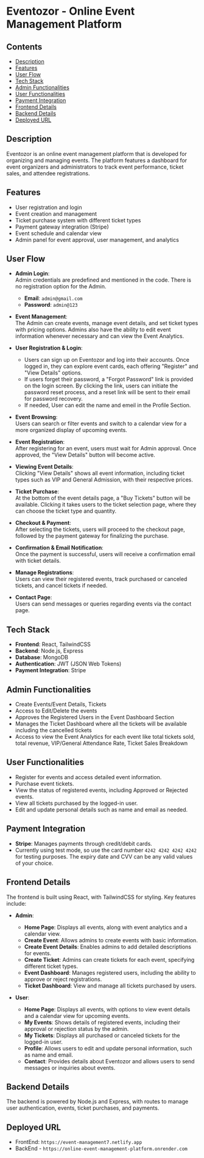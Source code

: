 # Eventozor - Online Event Management Platform

## Contents
- [Description](#description)
- [Features](#features)
- [User Flow](#user-flow)
- [Tech Stack](#tech-stack)
- [Admin Functionalities](#admin-functionalities)
- [User Functionalities](#user-functionalities)
- [Payment Integration](#payment-integration)
- [Frontend Details](#frontend-details)
- [Backend Details](#backend-details)
- [Deployed URL](#deployed-url)

## Description
Eventozor is an online event management platform that is developed for organizing and managing events. The platform features a dashboard for event organizers and administrators to track event performance, ticket sales, and attendee registrations.

## Features
- User registration and login
- Event creation and management
- Ticket purchase system with different ticket types
- Payment gateway integration (Stripe)
- Event schedule and calendar view
- Admin panel for event approval, user management, and analytics

## User Flow

- **Admin Login**:  
  Admin credentials are predefined and mentioned in the code. There is no registration option for the Admin.  
  - **Email**: `admin@gmail.com`  
  - **Password**: `admin@123`

- **Event Management**:  
  The Admin can create events, manage event details, and set ticket types with pricing options. Admins also have the ability to edit event information whenever necessary and can view the Event Analytics.

- **User Registration & Login**:  
    - Users can sign up on Eventozor and log into their accounts. Once logged in, they can explore event cards, each offering "Register" and "View Details" options.
    - If users forget their password, a "Forgot Password" link is provided on the login screen. By clicking the link, users can initiate the password reset process, and a reset link will be sent to their email for password recovery.
    - If needed, User can edit the name and emeil in the Profile Section.

- **Event Browsing**:  
  Users can search or filter events and switch to a calendar view for a more organized display of upcoming events.

- **Event Registration**:  
  After registering for an event, users must wait for Admin approval. Once approved, the "View Details" button will become active.

- **Viewing Event Details**:  
  Clicking "View Details" shows all event information, including ticket types such as VIP and General Admission, with their respective prices.

- **Ticket Purchase**:  
  At the bottom of the event details page, a "Buy Tickets" button will be available. Clicking it takes users to the ticket selection page, where they can choose the ticket type and quantity.

- **Checkout & Payment**:  
  After selecting the tickets, users will proceed to the checkout page, followed by the payment gateway for finalizing the purchase.

- **Confirmation & Email Notification**:  
  Once the payment is successful, users will receive a confirmation email with ticket details.

- **Manage Registrations**:  
  Users can view their registered events, track purchased or canceled tickets, and cancel tickets if needed.

- **Contact Page**:  
  Users can send messages or queries regarding events via the contact page.

## Tech Stack
- **Frontend**: React, TailwindCSS
- **Backend**: Node.js, Express
- **Database**: MongoDB
- **Authentication**: JWT (JSON Web Tokens)
- **Payment Integration**: Stripe

## Admin Functionalities
- Create Events/Event Details, Tickets
- Access to Edit/Delete the events
- Approves the Registered Users in the Event Dashboard Section
- Manages the Ticket Dashboard where all the tickets will be available including the cancelled tickets
- Access to view the Event Analytics for each event like total tickets sold, total revenue, VIP/General Attendance Rate, Ticket Sales Breakdown

## User Functionalities
- Register for events and access detailed event information.
- Purchase event tickets.
- View the status of registered events, including Approved or Rejected events.
- View all tickets purchased by the logged-in user.
- Edit and update personal details such as name and email as needed.

## Payment Integration
- **Stripe**: Manages payments through credit/debit cards.
- Currently using test mode, so use the card number `4242 4242 4242 4242` for testing purposes. The expiry date and CVV can be any valid values of your choice.

## Frontend Details
The frontend is built using React, with TailwindCSS for styling. Key features include:

- **Admin**:
    - **Home Page**: Displays all events, along with event analytics and a calendar view.
    - **Create Event**: Allows admins to create events with basic information.
    - **Create Event Details**: Enables admins to add detailed descriptions for events.
    - **Create Ticket**: Admins can create tickets for each event, specifying different ticket types.
    - **Event Dashboard**: Manages registered users, including the ability to approve or reject registrations.
    - **Ticket Dashboard**: View and manage all tickets purchased by users.

- **User**:
    - **Home Page**: Displays all events, with options to view event details and a calendar view for upcoming events.
    - **My Events**: Shows details of registered events, including their approval or rejection status by the admin.
    - **My Tickets**: Displays all purchased or canceled tickets for the logged-in user.
    - **Profile**: Allows users to edit and update personal information, such as name and email.
    - **Contact**: Provides details about Eventozor and allows users to send messages or inquiries about events.


## Backend Details
The backend is powered by Node.js and Express, with routes to manage user authentication, events, ticket purchases, and payments.

## Deployed URL
- FrontEnd: `https://event-management7.netlify.app`
- BackEnd - `https://online-event-management-platform.onrender.com`
